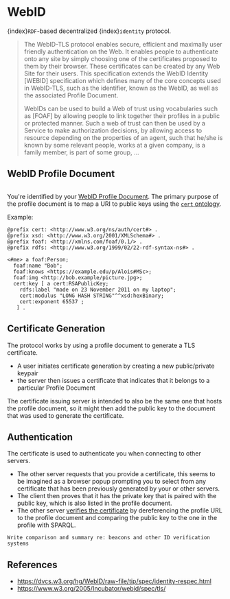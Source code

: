 # WebID

{index}`RDF`-based decentralized {index}`identity` protocol.

> The WebID-TLS protocol enables secure, efficient and maximally user friendly authentication on the Web. It enables people to authenticate onto any site by simply choosing one of the certificates proposed to them by their browser. These certificates can be created by any Web Site for their users. This specification extends the WebID Identity [WEBID] specification which defines many of the core concepts used in WebID-TLS, such as the identifier, known as the WebID, as well as the associated Profile Document.
> 
> WebIDs can be used to build a Web of trust using vocabularies such as [FOAF] by allowing people to link together their profiles in a public or protected manner. Such a web of trust can then be used by a Service to make authorization decisions, by allowing access to resource depending on the properties of an agent, such that he/she is known by some relevant people, works at a given company, is a family member, is part of some group, ...

## WebID Profile Document

```{index} Ontology; cert
```

You're identified by your [WebID Profile Document](https://www.w3.org/2005/Incubator/webid/spec/tls/#the-webid-profile-document). The primary purpose of the profile document is to map a URI to public keys using the [`cert` ontology](https://www.w3.org/ns/auth/cert).

Example:

```turtle
@prefix cert: <http://www.w3.org/ns/auth/cert#> .
@prefix xsd: <http://www.w3.org/2001/XMLSchema#> .
@prefix foaf: <http://xmlns.com/foaf/0.1/> .
@prefix rdfs: <http://www.w3.org/1999/02/22-rdf-syntax-ns#> .

<#me> a foaf:Person;
  foaf:name "Bob";
  foaf:knows <https://example.edu/p/Alois#MSc>;
  foaf:img <http://bob.example/picture.jpg>;
  cert:key [ a cert:RSAPublicKey;
    rdfs:label "made on 23 November 2011 on my laptop";
    cert:modulus "LONG HASH STRING"^^xsd:hexBinary;
    cert:exponent 65537 ;
   ] .
```

## Certificate Generation

The protocol works by using a profile document to generate a TLS certificate.

- A user initiates certificate generation by creating a new public/private keypair
- the server then issues a certificate that indicates that it belongs to a particular Profile Document

The certificate issuing server is intended to also be the same one that hosts the profile document, so it might then add the public key to the document that was used to generate the certificate. 

## Authentication

The certificate is used to authenticate you when connecting to other servers. 

- The other server requests that you provide a certificate, this seems to be imagined as a browser popup prompting you to select from any certificate that has been previously generated by your or other servers.
- The client then proves that it has the private key that is paired with the public key, which is also listed in the profile document.
- The other server [verifies the certificate](https://www.w3.org/2005/Incubator/webid/spec/tls/#verifying-the-webids) by dereferencing the profile URL to the profile document and comparing the public key to the one in the profile with SPARQL.


```{todo}
Write comparison and summary re: beacons and other ID verification systems
```




## References

- https://dvcs.w3.org/hg/WebID/raw-file/tip/spec/identity-respec.html
- https://www.w3.org/2005/Incubator/webid/spec/tls/

